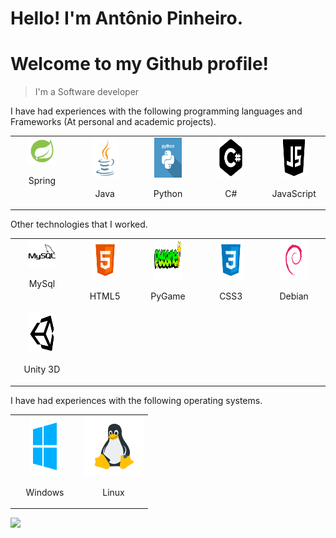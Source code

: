 # Hello! I'm Antônio Pinheiro.
# Welcome to my Github profile!
> I'm a Software developer

I have had experiences with the following programming languages and Frameworks (At personal and academic projects).

<table>
  <tbody>
    <tr valign="top">
            <td width="20%" align="center">
        <img height="30%" width="50%" src="/svg/spring.png">
            <p>Spring</p>
            </td>
      <td width="20%" align="center">
        <img height="64px" width="50%" src="/svg/java.svg">
            <p>Java</p>
            </td>
      <td width="20%" align="center">
        <img height="64px" width="50%" src="/svg/python.svg">
            <p>Python</p>
           </td>
      <td width="20%" align="center">
        <img height="64px" width="50%" src="/svg/c.svg">
          <p>C#</p>
            </td>
        <td width="20%" align="center">
        <img height="64px" width="50%" src="/svg/js.svg">
          <p>JavaScript</p>
            </td>
    </tr>
    
  </tbody>
</table>


Other technologies that I worked.


<table>
  <tbody>
    <tr valign="top">
            <td width="20%" align="center">
        <img height="30%" width="50%" src="/svg/mysql.svg">
            <p>MySql</p>
            </td>
      <td width="20%" align="center">
        <img height="64px" width="50%" src="/svg/html5.svg">
            <p>HTML5</p>
            </td>
      <td width="20%" align="center">
        <img height="64px" width="50%" src="/svg/pygame.png">
            <p>PyGame</p>
           </td>
      <td width="20%" align="center">
        <img height="64px" width="50%" src="/svg/css3.svg">
          <p>CSS3</p>
            </td>
        <td width="20%" align="center">
        <img height="64px" width="50%" src="/svg/debian.png">
          <p>Debian</p>
            </td>
      </tr>
      <td width="20%" align="center">
        <img height="64px" width="50%" src="/svg/unity.svg">
          <p>Unity 3D</p>
            </td>
    </tr>
    
  </tbody>
</table>



I have had experiences with the following operating systems.

<table>
  <tbody>
    <tr valign="top">
            <td width="50%" align="center">
        <img height="96px" width="50%" src="/svg/windows.svg">
            <p>Windows</p>
            </td>
            <td width="50%" align="center">
        <img height="96px" width="100%" src="/svg/linux.png">
            <p>Linux</p>
           </td>
           </tr>
    
  </tbody>
</table>

![](header.png)

